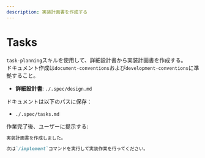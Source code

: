 ```yaml
---
description: 実装計画書を作成する
---
```


# Tasks

`task-planning`スキルを使用して、詳細設計書から実装計画書を作成する。  
ドキュメント作成は`document-conventions`および`development-conventions`に準拠すること。  

- **詳細設計書**: `./.spec/design.md`

ドキュメントは以下のパスに保存：

- `./.spec/tasks.md`

作業完了後、ユーザーに提示する:

```markdown
実装計画書を作成しました。

次は`/implement`コマンドを実行して実装作業を行ってください。
```
